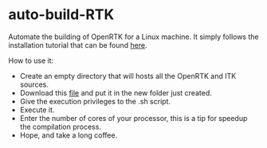 # auto-build-RTK
Automate the building of OpenRTK for a Linux machine.
It simply follows the installation tutorial that can be found [here](http://wiki.openrtk.org/index.php/Main_Page#Step_0_-_Getting_ITK).


How to use it: 
- Create an empty directory that will hosts all the OpenRTK and ITK sources.
- Download this [file](https://raw.githubusercontent.com/downloads/dannylessio/auto-build-RTK/master/auto_build_RTK.sh) and put it in the new folder just created.
- Give the execution privileges to the .sh script.
- Execute it.
- Enter the number of cores of your processor, this is a tip for speedup the compilation process.
- Hope, and take a long coffee.

